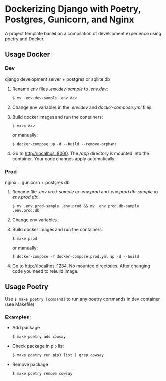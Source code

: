 # Dockerizing Django with Poetry, Postgres, Gunicorn, and Nginx
A project template based on a compilation of development experience using poetry and Docker.


## Usage Docker

### Dev
django development server + postgres or sqllite db
1. Rename env files _.env.dev-sample_ to _.env.dev_:

	```
	$ mv .env.dev-sample .env.dev
	```
2. Change env variables in the _.env.dev_ and _docker-compose.yml_ files.
3. Build docker images and run the containers:
   
	```
	$ make dev
	```
	or manually:
	```
	$ docker-compose up -d --build --remove-orphans
	```
4.  Go to  [http://localhost:8000](http://localhost:8000/). The _/app_ directory is mounted into the container. Your code changes apply automatically.

### Prod
nginx + gunicorn + postgres db
1. Rename file _.env.prod-sample_ to _.env.prod_ and _.env.prod.db-sample_ to _env.prod.db_:

	```
	$ mv .env.prod-sample .env.prod && mv .env.prod.db-sample .env.prod.db
	```
2. Change env variables.
3. Build docker images and run the containers:

	```
	$ make prod
	```
	or manually:
	```
	$ docker-compose -f docker-compose.prod.yml up -d --build
	```
4.  Go to  [http://localhost:1234](http://localhost:1234/). No mounted directories. After changing code you need to rebuild image.

## Usage Poetry
Use `$ make poetry [command]` to run any poetry commands in dev container (see Makefile) 	
### Examples:
 - Add package
   
   	```
	$ make poetry add cowsay
	```
 - Check package in pip list
   
   	```
	$ make poetry run pip3 list | grep cowsay
	```
 - Remove package
   
	```
	$ make poetry remove cowsay
	```
